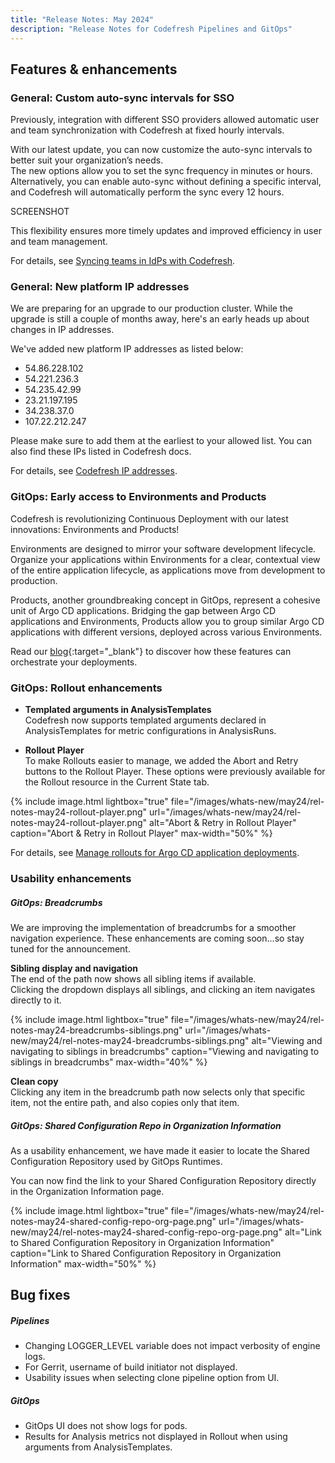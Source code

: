 ```yaml
---
title: "Release Notes: May 2024"
description: "Release Notes for Codefresh Pipelines and GitOps"
---
```

## Features & enhancements



### General: Custom auto-sync intervals for SSO

Previously, integration with different SSO providers allowed automatic user and team synchronization with Codefresh at fixed hourly intervals.

With our latest update, you can now customize the auto-sync intervals to better suit your organization’s needs.  
The new options allow you to set the sync frequency in minutes or hours. Alternatively, you can enable auto-sync without defining a specific interval, and Codefresh will automatically perform the sync every 12 hours. 

SCREENSHOT

This flexibility ensures more timely updates and improved efficiency in user and team management.

For details, see [Syncing teams in IdPs with Codefresh]({{site.baseurl}}/docs/administration/single-sign-on/team-sync/#syncing-teams-in-idps-with-codefresh).

### General: New platform IP addresses

We are preparing for an upgrade to our production cluster. While the upgrade is still a couple of months away, here's an early heads up about changes in IP addresses.

We've added new platform IP addresses as listed below:
* 54.86.228.102
* 54.221.236.3  
* 54.235.42.99
* 23.21.197.195
* 34.238.37.0
* 107.22.212.247

Please make sure to add them at the earliest to your allowed list. You can also find these IPs listed in Codefresh docs.

For details, see [Codefresh IP addresses]({{site.baseurl}}/docs/administration/platform-ip-addresses/).

### GitOps: Early access to Environments and Products

Codefresh is revolutionizing Continuous Deployment with our latest innovations: Environments and Products!  

Environments are designed to mirror your software development lifecycle. Organize your applications within Environments for a clear, contextual view of the entire application lifecycle, as applications move from development to production.

Products, another groundbreaking concept in GitOps, represent a cohesive unit of Argo CD applications. Bridging the gap between Argo CD applications and Environments, Products allow you to group similar Argo CD applications with different versions, deployed across various Environments.

Read our [blog](https://codefresh.io/blog/introducing-products-and-environments-early-access/){:target="\_blank"} to discover how these features can orchestrate your deployments. 


### GitOps: Rollout enhancements 

* **Templated arguments in AnalysisTemplates**  
Codefresh now supports templated arguments declared in AnalysisTemplates for metric configurations in AnalysisRuns. 

* **Rollout Player**  
To make Rollouts easier to manage, we added the Abort and Retry buttons to the Rollout Player. These options were previously available for the Rollout resource in the Current State tab.

{% include 
image.html 
lightbox="true" 
file="/images/whats-new/may24/rel-notes-may24-rollout-player.png" 
url="/images/whats-new/may24/rel-notes-may24-rollout-player.png" 
alt="Abort & Retry in Rollout Player" 
caption="Abort & Retry in Rollout Player" 
max-width="50%" 
%}

For details, see [Manage rollouts for Argo CD application deployments]({{site.baseurl}}/docs/deployments/gitops/manage-application/#manage-rollouts-for-argo-cd-application-deployments).




### Usability enhancements

##### GitOps: Breadcrumbs
We are improving the implementation of breadcrumbs for a smoother navigation experience. These enhancements are coming soon...so stay tuned for the announcement.


**Sibling display and navigation**    
The end of the path now shows all sibling items if available.  
Clicking the dropdown displays all siblings, and clicking an item navigates directly to it.

{% include 
image.html 
lightbox="true" 
file="/images/whats-new/may24/rel-notes-may24-breadcrumbs-siblings.png" 
url="/images/whats-new/may24/rel-notes-may24-breadcrumbs-siblings.png" 
alt="Viewing and navigating to siblings in breadcrumbs" 
caption="Viewing and navigating to siblings in breadcrumbs" 
max-width="40%" 
%}

**Clean copy**  
Clicking any item in the breadcrumb path now selects only that specific item, not the entire path, and also copies only that item.  



##### GitOps: Shared Configuration Repo in Organization Information
As a usability enhancement, we have made it easier to locate the Shared Configuration Repository used by GitOps Runtimes. 

You can now find the link to your Shared Configuration Repository directly in the Organization Information page.

{% include 
image.html 
lightbox="true" 
file="/images/whats-new/may24/rel-notes-may24-shared-config-repo-org-page.png" 
url="/images/whats-new/may24/rel-notes-may24-shared-config-repo-org-page.png" 
alt="Link to Shared Configuration Repository in Organization Information" 
caption="Link to Shared Configuration Repository in Organization Information" 
max-width="50%" 
%}







## Bug fixes


##### Pipelines 
* Changing LOGGER_LEVEL variable does not impact verbosity of engine logs. 
* For Gerrit, username of build initiator not displayed.
* Usability issues when selecting clone pipeline option from UI. 



##### GitOps 
* GitOps UI does not show logs for pods. 
* Results for Analysis metrics not displayed in Rollout when using arguments from AnalysisTemplates. 

